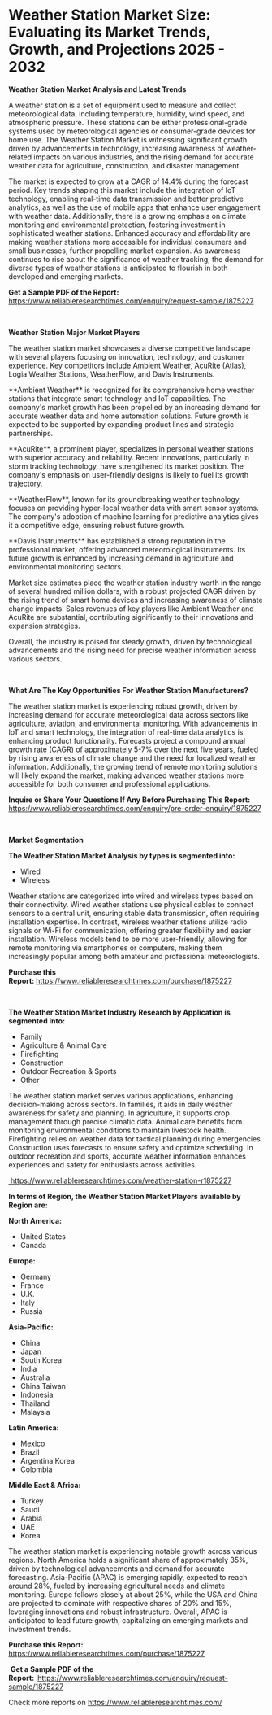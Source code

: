 <p><h1>Weather Station Market Size: Evaluating its Market Trends, Growth, and Projections 2025 - 2032</h1></p><p><strong>Weather Station Market Analysis and Latest Trends</strong></p>
<p><p>A weather station is a set of equipment used to measure and collect meteorological data, including temperature, humidity, wind speed, and atmospheric pressure. These stations can be either professional-grade systems used by meteorological agencies or consumer-grade devices for home use. The Weather Station Market is witnessing significant growth driven by advancements in technology, increasing awareness of weather-related impacts on various industries, and the rising demand for accurate weather data for agriculture, construction, and disaster management.</p><p>The market is expected to grow at a CAGR of 14.4% during the forecast period. Key trends shaping this market include the integration of IoT technology, enabling real-time data transmission and better predictive analytics, as well as the use of mobile apps that enhance user engagement with weather data. Additionally, there is a growing emphasis on climate monitoring and environmental protection, fostering investment in sophisticated weather stations. Enhanced accuracy and affordability are making weather stations more accessible for individual consumers and small businesses, further propelling market expansion. As awareness continues to rise about the significance of weather tracking, the demand for diverse types of weather stations is anticipated to flourish in both developed and emerging markets.</p></p>
<p><strong>Get a Sample PDF of the Report:&nbsp;</strong> <a href="https://www.reliableresearchtimes.com/enquiry/request-sample/1875227?utm_campaign=3063&utm_medium=2&utm_source=Github&utm_content=ia&utm_term=11042025&utm_id=weather-station">https://www.reliableresearchtimes.com/enquiry/request-sample/1875227</a></p>
<p>&nbsp;</p>
<p><strong>Weather Station Major Market Players</strong></p>
<p><p>The weather station market showcases a diverse competitive landscape with several players focusing on innovation, technology, and customer experience. Key competitors include Ambient Weather, AcuRite (Atlas), Logia Weather Stations, WeatherFlow, and Davis Instruments.</p><p>**Ambient Weather** is recognized for its comprehensive home weather stations that integrate smart technology and IoT capabilities. The company's market growth has been propelled by an increasing demand for accurate weather data and home automation solutions. Future growth is expected to be supported by expanding product lines and strategic partnerships.</p><p>**AcuRite**, a prominent player, specializes in personal weather stations with superior accuracy and reliability. Recent innovations, particularly in storm tracking technology, have strengthened its market position. The company's emphasis on user-friendly designs is likely to fuel its growth trajectory.</p><p>**WeatherFlow**, known for its groundbreaking weather technology, focuses on providing hyper-local weather data with smart sensor systems. The company's adoption of machine learning for predictive analytics gives it a competitive edge, ensuring robust future growth. </p><p>**Davis Instruments** has established a strong reputation in the professional market, offering advanced meteorological instruments. Its future growth is enhanced by increasing demand in agriculture and environmental monitoring sectors.</p><p>Market size estimates place the weather station industry worth in the range of several hundred million dollars, with a robust projected CAGR driven by the rising trend of smart home devices and increasing awareness of climate change impacts. Sales revenues of key players like Ambient Weather and AcuRite are substantial, contributing significantly to their innovations and expansion strategies.</p><p>Overall, the industry is poised for steady growth, driven by technological advancements and the rising need for precise weather information across various sectors.</p></p>
<p>&nbsp;</p>
<p><strong>What Are The Key Opportunities For Weather Station Manufacturers?</strong></p>
<p><p>The weather station market is experiencing robust growth, driven by increasing demand for accurate meteorological data across sectors like agriculture, aviation, and environmental monitoring. With advancements in IoT and smart technology, the integration of real-time data analytics is enhancing product functionality. Forecasts project a compound annual growth rate (CAGR) of approximately 5-7% over the next five years, fueled by rising awareness of climate change and the need for localized weather information. Additionally, the growing trend of remote monitoring solutions will likely expand the market, making advanced weather stations more accessible for both consumer and professional applications.</p></p>
<p><strong>Inquire or Share Your Questions If Any Before Purchasing This Report:</strong> <a href="https://www.reliableresearchtimes.com/enquiry/pre-order-enquiry/1875227?utm_campaign=3063&utm_medium=2&utm_source=Github&utm_content=ia&utm_term=11042025&utm_id=weather-station">https://www.reliableresearchtimes.com/enquiry/pre-order-enquiry/1875227</a></p>
<p>&nbsp;</p>
<p><strong>Market Segmentation</strong></p>
<p><strong>The Weather Station Market Analysis by types is segmented into:</strong></p>
<p><ul><li>Wired</li><li>Wireless</li></ul></p>
<p><p>Weather stations are categorized into wired and wireless types based on their connectivity. Wired weather stations use physical cables to connect sensors to a central unit, ensuring stable data transmission, often requiring installation expertise. In contrast, wireless weather stations utilize radio signals or Wi-Fi for communication, offering greater flexibility and easier installation. Wireless models tend to be more user-friendly, allowing for remote monitoring via smartphones or computers, making them increasingly popular among both amateur and professional meteorologists.</p></p>
<p><strong>Purchase this Report:&nbsp;</strong><a href="https://www.reliableresearchtimes.com/purchase/1875227?utm_campaign=3063&utm_medium=2&utm_source=Github&utm_content=ia&utm_term=11042025&utm_id=weather-station">https://www.reliableresearchtimes.com/purchase/1875227</a></p>
<p>&nbsp;</p>
<p><strong>The Weather Station Market Industry Research by Application is segmented into:</strong></p>
<p><ul><li>Family</li><li>Agriculture & Animal Care</li><li>Firefighting</li><li>Construction</li><li>Outdoor Recreation & Sports</li><li>Other</li></ul></p>
<p><p>The weather station market serves various applications, enhancing decision-making across sectors. In families, it aids in daily weather awareness for safety and planning. In agriculture, it supports crop management through precise climatic data. Animal care benefits from monitoring environmental conditions to maintain livestock health. Firefighting relies on weather data for tactical planning during emergencies. Construction uses forecasts to ensure safety and optimize scheduling. In outdoor recreation and sports, accurate weather information enhances experiences and safety for enthusiasts across activities.</p></p>
<p><a href="https://www.reliableresearchtimes.com/weather-station-r1875227?utm_campaign=3063&utm_medium=2&utm_source=Github&utm_content=ia&utm_term=11042025&utm_id=weather-station">&nbsp;https://www.reliableresearchtimes.com/weather-station-r1875227</a></p>
<p><strong>In terms of Region, the Weather Station Market Players available by Region are:</strong></p>
<p>
    <p> <strong> North America: </strong>
        <ul>
            <li>United States</li>
            <li>Canada</li>
        </ul>
        </p> 
    <p> <strong> Europe: </strong>
        <ul>
            <li>Germany</li>
            <li>France</li>
            <li>U.K.</li>
            <li>Italy</li>
            <li>Russia</li>
        </ul>
        </p> 
    <p> <strong> Asia-Pacific: </strong>
        <ul>
            <li>China</li>
            <li>Japan</li>
            <li>South Korea</li>
            <li>India</li>
            <li>Australia</li>
            <li>China Taiwan</li>
            <li>Indonesia</li>
            <li>Thailand</li>
            <li>Malaysia</li>
        </ul>
        </p> 
    <p> <strong> Latin America: </strong>
        <ul>
            <li>Mexico</li>
            <li>Brazil</li>
            <li>Argentina Korea</li>
            <li>Colombia</li>
        </ul>
        </p> 
    <p> <strong> Middle East & Africa: </strong>
        <ul>
            <li>Turkey</li>
            <li>Saudi</li>
            <li>Arabia</li>
            <li>UAE</li>
            <li>Korea</li>
        </ul>
    </p>
    </p>
<p><p>The weather station market is experiencing notable growth across various regions. North America holds a significant share of approximately 35%, driven by technological advancements and demand for accurate forecasting. Asia-Pacific (APAC) is emerging rapidly, expected to reach around 28%, fueled by increasing agricultural needs and climate monitoring. Europe follows closely at about 25%, while the USA and China are projected to dominate with respective shares of 20% and 15%, leveraging innovations and robust infrastructure. Overall, APAC is anticipated to lead future growth, capitalizing on emerging markets and investment trends.</p></p>
<p><strong>Purchase this Report: </strong><a href="https://www.reliableresearchtimes.com/purchase/1875227?utm_campaign=3063&utm_medium=2&utm_source=Github&utm_content=ia&utm_term=11042025&utm_id=weather-station">https://www.reliableresearchtimes.com/purchase/1875227</a></p>
<p>&nbsp;<strong>Get a Sample PDF of the Report:&nbsp;&nbsp;</strong><a href="https://www.reliableresearchtimes.com/enquiry/request-sample/1875227?utm_campaign=3063&utm_medium=2&utm_source=Github&utm_content=ia&utm_term=11042025&utm_id=weather-station">https://www.reliableresearchtimes.com/enquiry/request-sample/1875227</a></p>
<p><strong></strong></p>
<p>Check more reports on <a href="https://www.reliableresearchtimes.com/?utm_campaign=3063&utm_medium=2&utm_source=Github&utm_content=ia&utm_term=11042025&utm_id=weather-station">https://www.reliableresearchtimes.com/</a></p>